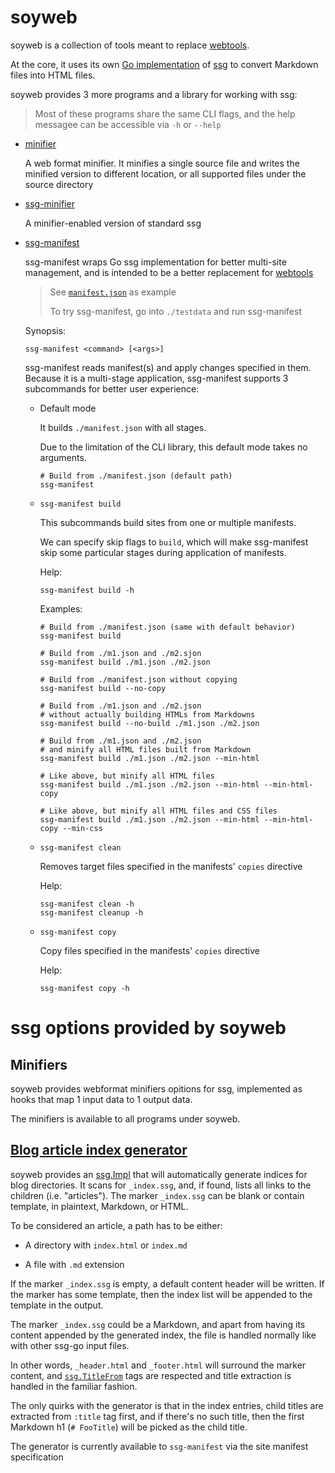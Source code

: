 # soyweb

soyweb is a collection of tools meant to replace [webtools](https://github.com/soyart/webtools).

At the core, it uses its own [Go implementation](https://github.com/soyart/ssg)
of [ssg](https://romanzolotarev.com/ssg.html) to convert Markdown files
into HTML files.

soyweb provides 3 more programs and a library for working with ssg:

> Most of these programs share the same CLI flags, and the help messagee
> can be accessible via `-h` or `--help`

- [minifier](./cmd/minifier)

  A web format minifier. It minifies a single source file and writes the
  minified version to different location, or all supported files under
  the source directory

- [ssg-minifier](./cmd/ssg-minifier)

  A minifier-enabled version of standard ssg

- [ssg-manifest](./cmd/ssg-manifest)

  ssg-manifest wraps Go ssg implementation for better multi-site management,
  and is intended to be a better replacement for [webtools](https://github.com/soyart/webtools)

  > See [`manifest.json`](./testdata/manifest.json) as example
  >
  > To try ssg-manifest, go into `./testdata` and run ssg-manifest

  Synopsis:
  ```
  ssg-manifest <command> [<args>]
  ```

  ssg-manifest reads manifest(s) and apply changes specified in them.
  Because it is a multi-stage application, ssg-manifest supports 3 subcommands
  for better user experience:

  - Default mode

    It builds `./manifest.json` with all stages.

    Due to the limitation of the CLI library, this default
    mode takes no arguments.

    ```shell
    # Build from ./manifest.json (default path)
    ssg-manifest
    ```

  - `ssg-manifest build`

    This subcommands build sites from one or multiple manifests.

    We can specify skip flags to `build`, which will make ssg-manifest
    skip some particular stages during application of manifests.

    Help:

    ```shell
    ssg-manifest build -h
    ```

    Examples:

    ```shell
    # Build from ./manifest.json (same with default behavior)
    ssg-manifest build

    # Build from ./m1.json and ./m2.sjon
    ssg-manifest build ./m1.json ./m2.json

    # Build from ./manifest.json without copying
    ssg-manifest build --no-copy

    # Build from ./m1.json and ./m2.json
    # without actually building HTMLs from Markdowns
    ssg-manifest build --no-build ./m1.json ./m2.json

    # Build from ./m1.json and ./m2.json
    # and minify all HTML files built from Markdown
    ssg-manifest build ./m1.json ./m2.json --min-html

    # Like above, but minify all HTML files
    ssg-manifest build ./m1.json ./m2.json --min-html --min-html-copy

    # Like above, but minify all HTML files and CSS files
    ssg-manifest build ./m1.json ./m2.json --min-html --min-html-copy --min-css
    ```

  - `ssg-manifest clean`

    Removes target files specified in the manifests' `copies` directive

    Help:

    ```shell
    ssg-manifest clean -h
    ssg-manifest cleanup -h
    ```

  - `ssg-manifest copy`

    Copy files specified in the manifests' `copies` directive

    Help:

    ```shell
    ssg-manifest copy -h
    ```

# ssg options provided by soyweb

## Minifiers

soyweb provides webformat minifiers opitions for ssg, implemented as hooks that
map 1 input data to 1 output data.

The minifiers is available to all programs under soyweb.

## [Blog article index generator](./index.go)

soyweb provides an [ssg.Impl](/options.go) that will automatically generate indices
for blog directories. It scans for `_index.ssg`, and, if found, lists all links to the
children (i.e. "articles"). The marker `_index.ssg` can be blank or contain template,
in plaintext, Markdown, or HTML.

To be considered an article, a path has to be either:

- A directory with `index.html` or `index.md`

- A file with `.md` extension

If the marker `_index.ssg` is empty, a default content header will be written.
If the marker has some template, then the index list will be appended to the template
in the output.

The marker `_index.ssg` could be a Markdown, and apart from having its content
appended by the generated index, the file is handled normally like with other
ssg-go input files.

In other words, `_header.html` and `_footer.html` will surround the
marker content, and [`ssg.TitleFrom`](../title.go) tags are respected and title extraction
is handled in the familiar fashion.

The only quirks with the generator is that in the index entries, child titles are extracted
from `:title` tag first, and if there's no such title, then the first Markdown h1 (`# FooTitle`)
will be picked as the child title.

The generator is currently available to `ssg-manifest` via the site manifest specification
